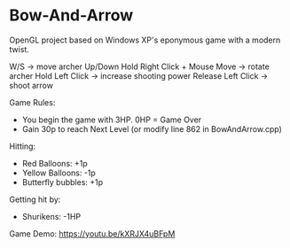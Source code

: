 # Bow-And-Arrow
OpenGL project based on Windows XP's eponymous game with a modern twist.


W/S -> move archer Up/Down
Hold Right Click + Mouse Move -> rotate archer
Hold Left Click -> increase shooting power
Release Left Click -> shoot arrow

Game Rules:
- You begin the game with 3HP. 0HP = Game Over
- Gain 30p to reach Next Level (or modify line 862 in BowAndArrow.cpp)

Hitting:
- Red Balloons: +1p
- Yellow Balloons: -1p
- Butterfly bubbles: +1p

Getting hit by:
- Shurikens: -1HP

Game Demo:
https://youtu.be/kXRJX4uBFpM


